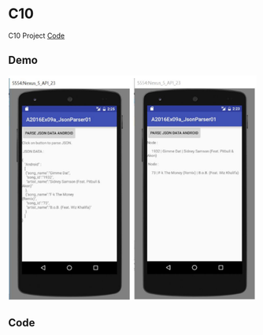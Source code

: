 # C10

C10 Project [Code](https://github.com/CodeMercs/ariod-ho-book/tree/master/Code/C10)


## Demo

![Code](https://github.com/kanhaojun/ariod-ho-book/blob/master/Images/1220.PNG)

## Code

